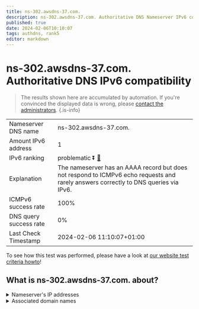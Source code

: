 ```yaml
---
title: ns-302.awsdns-37.com.
description: ns-302.awsdns-37.com. Authoritative DNS Nameserver IPv6 compatibility
published: true
date: 2024-02-06T10:10:07
tags: authdns, rank5
editor: markdown
---
```


# ns-302.awsdns-37.com. Authoritative DNS IPv6 compatibility

> The results shown here are accumulated by automation. If you're convinced the displayed data is wrong, please [contact the administrators](/howto/chat). 
{.is-info}




|   |   |
| - | - |
| Nameserver DNS name | ns-302.awsdns-37.com.
| Amount IPv6 address | 1
| IPv6 ranking | problematic :arrow_double_down: [🔗](/howto/ranking) |
| Explanation | The nameserver has an AAAA record but does not respond to ICMPv6 echo requests and rarely answers correctly to DNS queries via IPv6. |
| ICMPv6 success rate | 100%|
| DNS query success rate | 0% |
| Last Check Timestamp | 2024-02-06 11:10:07+01:00 |

To see how this test was performed, please have a look at [our website test criteria howto](/howto/testcriteria/authdns)!


## What is ns-302.awsdns-37.com. about?




<details>
<summary>Nameserver's IP addresses</summary>

2600:9000:5301:2e00::1

</details>



<details>
<summary>Associated domain names</summary>

www.commbank.com.au

</details>

